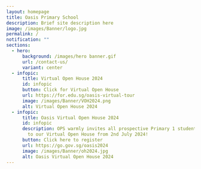 ```yaml
---
layout: homepage
title: Oasis Primary School
description: Brief site description here
image: /images/Banner/logo.jpg
permalink: /
notification: ""
sections:
  - hero:
      background: /images/hero banner.gif
      url: /contact-us/
      variant: center
  - infopic:
      title: Virtual Open House 2024
      id: infopic
      button: Click for Virtual Open House
      url: https://for.edu.sg/oasis-virtual-tour
      image: /images/Banner/VOH2024.png
      alt: Virtual Open House 2024
  - infopic:
      title: Oasis Virtual Open House 2024
      id: infopic
      description: OPS warmly invites all prospective Primary 1 students and parents
        to our Virtual Open House from 2nd July 2024!
      button: Click here to register
      url: https://go.gov.sg/oasis2024
      image: /images/Banner/oh2024.jpg
      alt: Oasis Virtual Open House 2024
---
```

